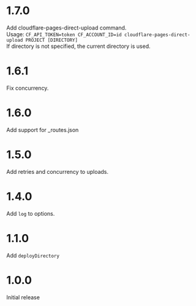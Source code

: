 # 1.7.0
Add cloudflare-pages-direct-upload command.  
Usage: `CF_API_TOKEN=token CF_ACCOUNT_ID=id cloudflare-pages-direct-upload PROJECT [DIRECTORY]`  
If directory is not specified, the current directory is used.

# 1.6.1
Fix concurrency.

# 1.6.0
Add support for _routes.json

# 1.5.0
Add retries and concurrency to uploads.

# 1.4.0
Add `log` to options.

# 1.1.0
Add `deployDirectory`

# 1.0.0
Initial release

